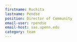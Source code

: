 ```yaml
---
firstname: Ruchita
lastname: Pendse
position: Director of Community
email-user: rpendse
email-host: sas.upenn.edu
category: team
---
```

